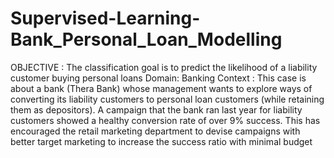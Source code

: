 # Supervised-Learning-Bank_Personal_Loan_Modelling
OBJECTIVE : The classification goal is to predict the likelihood of a liability customer buying personal loans  Domain: Banking  Context : This case is about a bank (Thera Bank) whose management wants to explore ways of converting its liability customers to personal loan customers (while retaining them as depositors). A campaign that the bank ran last year for liability customers showed a healthy conversion rate of over 9% success. This has encouraged the retail marketing department to devise campaigns with better target marketing to increase the success ratio with minimal budget
